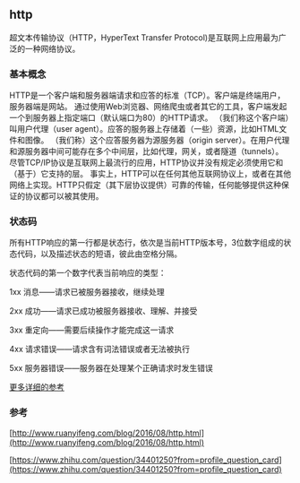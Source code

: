 ## http
  
超文本传输协议（HTTP，HyperText Transfer Protocol)是互联网上应用最为广泛的一种网络协议。

### 基本概念

HTTP是一个客户端和服务器端请求和应答的标准（TCP）。客户端是终端用户，服务器端是网站。
通过使用Web浏览器、网络爬虫或者其它的工具，客户端发起一个到服务器上指定端口（默认端口为80）的HTTP请求。
（我们称这个客户端）叫用户代理（user agent）。应答的服务器上存储着（一些）资源，比如HTML文件和图像。
（我们称）这个应答服务器为源服务器（origin server）。在用户代理和源服务器中间可能存在多个中间层，比如代理，网关，或者隧道（tunnels）。
尽管TCP/IP协议是互联网上最流行的应用，HTTP协议并没有规定必须使用它和（基于）它支持的层。
事实上，HTTP可以在任何其他互联网协议上，或者在其他网络上实现。HTTP只假定（其下层协议提供）可靠的传输，任何能够提供这种保证的协议都可以被其使用。

### 状态码

所有HTTP响应的第一行都是状态行，依次是当前HTTP版本号，3位数字组成的状态代码，以及描述状态的短语，彼此由空格分隔。

状态代码的第一个数字代表当前响应的类型：

1xx 消息——请求已被服务器接收，继续处理

2xx 成功——请求已成功被服务器接收、理解、并接受

3xx 重定向——需要后续操作才能完成这一请求

4xx 请求错误——请求含有词法错误或者无法被执行

5xx 服务器错误——服务器在处理某个正确请求时发生错误

[更多详细的参考](https://en.wikipedia.org/wiki/List_of_HTTP_status_codes)


### 参考
[http://www.ruanyifeng.com/blog/2016/08/http.html](http://www.ruanyifeng.com/blog/2016/08/http.html)

[https://www.zhihu.com/question/34401250?from=profile_question_card](https://www.zhihu.com/question/34401250?from=profile_question_card)

